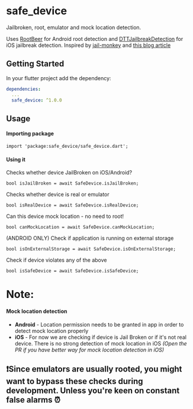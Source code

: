 # safe_device

Jailbroken, root, emulator and mock location detection.

Uses [RootBeer](https://github.com/scottyab/rootbeer) for Android root detection and [DTTJailbreakDetection](https://github.com/thii/DTTJailbreakDetection) for iOS jailbreak detection.
Inspired by [jail-monkey](https://github.com/GantMan/jail-monkey) and [this blog article](http://blog.geomoby.com/2015/01/25/how-to-avoid-getting-your-location-based-app-spoofed/)

## Getting Started

In your flutter project add the dependency:

```yml
dependencies:
  ...
  safe_device: ^1.0.0
```


## Usage
#### Importing package
```
import 'package:safe_device/safe_device.dart';
```
#### Using it

Checks whether device JailBroken on iOS/Android?
```
bool isJailBroken = await SafeDevice.isJailBroken;
```
Checks whether device is real or emulator
```
bool isRealDevice = await SafeDevice.isRealDevice;
```
Can this device mock location - no need to root!
```
bool canMockLocation = await SafeDevice.canMockLocation;
```
(ANDROID ONLY) Check if application is running on external storage
```
bool isOnExternalStorage = await SafeDevice.isOnExternalStorage;
```
Check if device violates any of the above
```
bool isSafeDevice = await SafeDevice.isSafeDevice;
```

# Note:
#### Mock location detection
* **Android** - Location permission needs to be granted in app in order to detect mock location properly
* **iOS** - For now we are checking if device is Jail Broken or if it's not real device. There is no strong detection of mock location in iOS *(Open the PR if you have better way for mock location detection in iOS)*

## ❗Since emulators are usually rooted, you might want to bypass these checks during development. Unless you're keen on constant false alarms ⏰